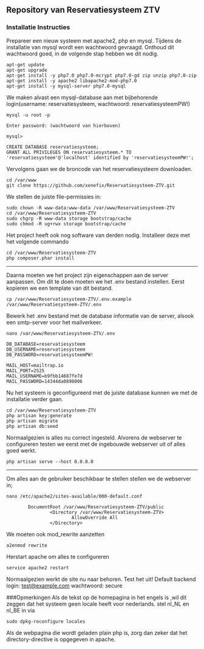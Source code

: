 
## Repository van Reservatiesysteem ZTV

### Installatie Instructies

Prepareer een nieuw systeem met apache2, php en mysql. Tijdens de 
installatie van mysql wordt een wachtwoord gevraagd. Onthoud dit 
wachtwoord goed, in de volgende stap hebben we dit nodig.

```
apt-get update
apt-get upgrade
apt-get install -y php7.0 php7.0-mcrypt php7.0-gd zip unzip php7.0-zip
apt-get install -y apache2 libapache2-mod-php7.0
apt-get install -y mysql-server php7.0-mysql
```

We maken alvast een mysql-database aan met bijbehorende login(username: reservatiesysteem, wachtwoord: reservatiesysteemPW!)
```
mysql -u root -p

Enter password: (wachtwoord van hierboven)

mysql>

CREATE DATABASE reservatiesysteem;
GRANT ALL PRIVILEGES ON reservatiesysteem.* TO 'reservatiesysteem'@'localhost' identified by 'reservatiesysteemPW!';
```
Vervolgens gaan we de broncode van het reservatiesysteem downloaden.

```
cd /var/www
git clone https://github.com/xenefix/Reservatiesysteem-ZTV.git
```
We stellen de juiste file-permissies in:
```
sudo chown -R www-data:www-data /var/www/Reservatiesysteem-ZTV
cd /var/www/Reservatiesysteem-ZTV
sudo chgrp -R www-data storage bootstrap/cache
sudo chmod -R ug+rwx storage bootstrap/cache
```


Het project heeft ook nog software van derden nodig. Installeer deze met het volgende commando

```
cd /var/www/Reservatiesysteem-ZTV
php composer.phar install
```
---
Daarna moeten we het project zijn eigenschappen aan de server aanpassen. Om dit te doen moeten we het .env bestand instellen. Eerst kopieren we een template van dit bestand.
```
cp /var/www/Reservatiesysteem-ZTV/.env.example /var/www/Reservatiesysteem-ZTV/.env
```
Bewerk het .env bestand met de database informatie van de server, alsook een smtp-server voor het mailverkeer.
```
nano /var/www/Reservatiesysteem-ZTV/.env

DB_DATABASE=reservatiesysteem
DB_USERNAME=reservatiesysteem
DB_PASSWORD=reservatiesysteemPW!

MAIL_HOST=mailtrap.io
MAIL_PORT=2525
MAIL_USERNAME=b9fbb14687fe7d
MAIL_PASSWORD=14344da0898006
```
Nu het systeem is geconfigureerd met de juiste database kunnen we met de installatie verder gaan.
```
cd /var/www/Reservatiesysteem-ZTV
php artisan key:generate
php artisan migrate
php artisan db:seed
```
Normaalgezien is alles nu correct ingesteld. Alvorens de webserver te configureren testen we eerst met de ingebouwde webserver uit of alles goed werkt.
```
php artisan serve --host 0.0.0.0
```
---
Om alles aan de gebruiker beschikbaar te stellen stellen we de webserver in;
```
nano /etc/apache2/sites-available/000-default.conf

        DocumentRoot /var/www/Reservatiesysteem-ZTV/public
                <Directory /var/www/Reservatiesysteem-ZTV>
                        AllowOverride All
                </Directory>
```
We moeten ook mod_rewrite aanzetten
```
a2enmod rewrite
```
Herstart apache om alles te configureren
```
service apache2 restart
```


Normaalgezien werkt de site nu naar behoren. Test het uit!
Default backend login: test@example.com wachtwoord: secure

###Opmerkingen
Als de tekst op de homepagina in het engels is ,wil dit zeggen dat het systeem geen locale heeft voor nederlands. stel nl_NL en nl_BE in via
```
sudo dpkg-reconfigure locales
```
Als de webpagina die wordt geladen plain php is, zorg dan zeker dat het directory-directive is opgegeven in apache.